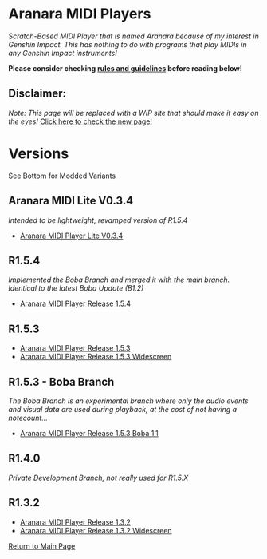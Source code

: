# Aranara MIDI Players
*Scratch-Based MIDI Player that is named Aranara because of my interest in Genshin Impact. This has nothing to do with programs that play MIDIs in any Genshin Impact instruments!*

**Please consider checking [rules and guidelines](https://edenathan256.github.io/aranara-midi-player-sb3/guidelines) before reading below!**

## Disclaimer:
*Note: This page will be replaced with a WIP site that should make it easy on the eyes!*
[Click here to check the new page!](https://edenathan256.github.io/aranara-midi-player-sb3/main/index.html)

# Versions 
See Bottom for Modded Variants

## Aranara MIDI Lite V0.3.4
*Intended to be lightweight, revamped version of R1.5.4*
- [Aranara MIDI Player Lite V0.3.4](https://edenathan256.github.io/aranara-midi-player-sb3/Aranara%20MIDI%20Player%20Lite%20v0.3.4.2.html)

## R1.5.4
*Implemented the Boba Branch and merged it with the main branch. Identical to the latest Boba Update (B1.2)*
- [Aranara MIDI Player Release 1.5.4](https://edenathan256.github.io/aranara-midi-player-sb3/Aranara%20MIDI%20Player%20R1.5.4.html)

## R1.5.3
- [Aranara MIDI Player Release 1.5.3](https://edenathan256.github.io/aranara-midi-player-sb3/Aranara%20MIDI%20Player%20R1.5.3.html)
- [Aranara MIDI Player Release 1.5.3 Widescreen](https://edenathan256.github.io/aranara-midi-player-sb3/Aranara%20MIDI%20Player%20R1.5.3W.html)

## R1.5.3 - Boba Branch
*The Boba Branch is an experimental branch where only the audio events and visual data are used during playback, at the cost of not having a notecount...*
- [Aranara MIDI Player Release 1.5.3 Boba 1.1](https://edenathan256.github.io/aranara-midi-player-sb3/Aranara%20MP%201.5.3%20Boba%201.1.html)

## R1.4.0
*Private Development Branch, not really used for R1.5.X*

## R1.3.2
- [Aranara MIDI Player Release 1.3.2](https://edenathan256.github.io/aranara-midi-player-sb3/Aranara%20MIDI%20Player%20R1.3.2.html)
- [Aranara MIDI Player Release 1.3.2 Widescreen](https://edenathan256.github.io/aranara-midi-player-sb3/Aranara%20MIDI%20Player%20R1.3.2W.html)

[Return to Main Page](https://edenathan256.github.io/aranara-midi-player-sb3)